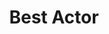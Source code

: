 ---
title: "Best Actor"
edition: 2009
winner: "Johnny Depp"
kind: "actor"
film: public-enemies.md
image: https://m.media-amazon.com/images/M/MV5BMjE0MDUyNjI4Ml5BMl5BanBnXkFtZTcwMjEzMjU2Mg@@._V1_FMjpg_UX700_.jpg
type: award
weight: 4
---